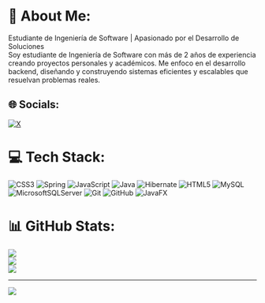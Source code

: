 # 💫 About Me:
Estudiante de Ingeniería de Software | Apasionado por el Desarrollo de Soluciones<br>Soy estudiante de Ingeniería de Software con más de 2 años de experiencia creando proyectos personales y académicos. Me enfoco en el desarrollo backend, diseñando y construyendo sistemas eficientes y escalables que resuelvan problemas reales.


## 🌐 Socials:
[![X](https://img.shields.io/badge/X-black.svg?logo=X&logoColor=white)](https://x.com/@sergioantonio) 

# 💻 Tech Stack:
![CSS3](https://img.shields.io/badge/css3-%231572B6.svg?style=for-the-badge&logo=css3&logoColor=white) ![Spring](https://img.shields.io/badge/spring-%236DB33F.svg?style=for-the-badge&logo=spring&logoColor=white) ![JavaScript](https://img.shields.io/badge/javascript-%23323330.svg?style=for-the-badge&logo=javascript&logoColor=%23F7DF1E) ![Java](https://img.shields.io/badge/java-%23ED8B00.svg?style=for-the-badge&logo=openjdk&logoColor=white) ![Hibernate](https://img.shields.io/badge/Hibernate-59666C?style=for-the-badge&logo=Hibernate&logoColor=white) ![HTML5](https://img.shields.io/badge/html5-%23E34F26.svg?style=for-the-badge&logo=html5&logoColor=white) ![MySQL](https://img.shields.io/badge/mysql-4479A1.svg?style=for-the-badge&logo=mysql&logoColor=white) ![MicrosoftSQLServer](https://img.shields.io/badge/Microsoft%20SQL%20Server-CC2927?style=for-the-badge&logo=microsoft%20sql%20server&logoColor=white) ![Git](https://img.shields.io/badge/git-%23F05033.svg?style=for-the-badge&logo=git&logoColor=white) ![GitHub](https://img.shields.io/badge/github-%23121011.svg?style=for-the-badge&logo=github&logoColor=white) ![JavaFX](https://img.shields.io/badge/javafx-%23FF0000.svg?style=for-the-badge&logo=javafx&logoColor=white)
# 📊 GitHub Stats:
![](https://github-readme-stats.vercel.app/api?username=sergioantonioar&theme=dark&hide_border=false&include_all_commits=true&count_private=false)<br/>
![](https://github-readme-streak-stats.herokuapp.com/?user=sergioantonioar&theme=dark&hide_border=false)<br/>
![](https://github-readme-stats.vercel.app/api/top-langs/?username=sergioantonioar&theme=dark&hide_border=false&include_all_commits=true&count_private=false&layout=compact)

---
[![](https://visitcount.itsvg.in/api?id=sergioantonioar&icon=0&color=1)](https://visitcount.itsvg.in)

<!-- Proudly created with GPRM ( https://gprm.itsvg.in ) -->
